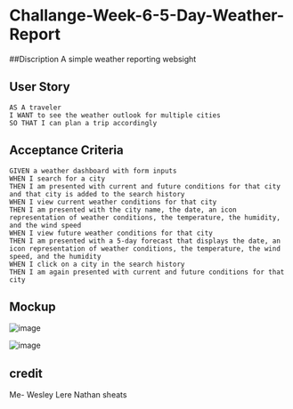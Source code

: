 # Challange-Week-6-5-Day-Weather-Report
##Discription
A simple weather reporting websight

## User Story

```
AS A traveler
I WANT to see the weather outlook for multiple cities
SO THAT I can plan a trip accordingly
```

## Acceptance Criteria

```
GIVEN a weather dashboard with form inputs
WHEN I search for a city
THEN I am presented with current and future conditions for that city and that city is added to the search history
WHEN I view current weather conditions for that city
THEN I am presented with the city name, the date, an icon representation of weather conditions, the temperature, the humidity, and the wind speed
WHEN I view future weather conditions for that city
THEN I am presented with a 5-day forecast that displays the date, an icon representation of weather conditions, the temperature, the wind speed, and the humidity
WHEN I click on a city in the search history
THEN I am again presented with current and future conditions for that city
```
## Mockup

![image](https://user-images.githubusercontent.com/111530485/197080509-927d246c-ab62-4a29-8edf-eb0f52389e1c.png)

![image](https://user-images.githubusercontent.com/111530485/197081166-ff9bf152-a241-440d-99dc-29aa0ff4a638.png)
 
 ## credit
 Me- Wesley Lere
 Nathan sheats
